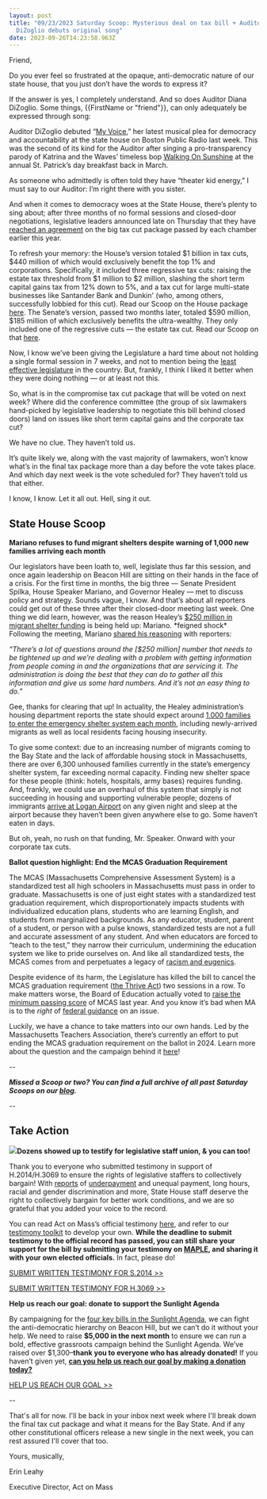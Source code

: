 ```yaml
---
layout: post
title: "09/23/2023 Saturday Scoop: Mysterious deal on tax bill + Auditor
  DiZoglio debuts original song"
date: 2023-09-26T14:23:58.963Z
---
```

Friend,

Do you ever feel so frustrated at the opaque, anti-democratic nature of our state house, that you just don’t have the words to express it? 

If the answer is yes, I completely understand. And so does Auditor Diana DiZoglio. Some things, {{FirstName or "friend"}}, can only adequately be expressed through song:

Auditor DiZoglio debuted “[My Voice](https://twitter.com/BosPublicRadio/status/1703805746301882763?ref_src=twsrc%5Etfw%7Ctwcamp%5Etweetembed%7Ctwterm%5E1703805746301882763%7Ctwgr%5Ee707122a2c39e4a3ab3ccc2c433224e0eb73d03f%7Ctwcon%5Es1_&ref_url=https%3A%2F%2Fwww.wgbh.org%2Fnews%2Fpolitics%2F2023-09-18%2Fauditor-dizoglio-says-legislators-are-setting-an-awful-example-by-refusing-audit&utm_medium=&{{{EngagementData}}}&emci=25102f50-235a-ee11-9937-00224832eb73&emdi=ea000000-0000-0000-0000-000000000001&ceid={{ContactsEmailID}}),” her latest musical plea for democracy and accountability at the state house on Boston Public Radio last week. This was the second of its kind for the Auditor after singing a pro-transparency parody of Katrina and the Waves’ timeless bop [Walking On Sunshine](https://twitter.com/DianaDiZoglio/status/1637632872482852872?utm_medium=&{{{EngagementData}}}&emci=25102f50-235a-ee11-9937-00224832eb73&emdi=ea000000-0000-0000-0000-000000000001&ceid={{ContactsEmailID}}) at the annual St. Patrick’s day breakfast back in March.

As someone who admittedly is often told they have “theater kid energy,” I must say to our Auditor: I’m right there with you sister. 

And when it comes to democracy woes at the State House, there’s plenty to sing about; after three months of no formal sessions and closed-door negotiations, legislative leaders announced late on Thursday that they have [reached an agreement](https://www.bostonglobe.com/2023/09/21/metro/legislature-agreement-tax-relief-package-ronald-mariano-karen-spilka/?utm_medium=&{{{EngagementData}}}&emci=25102f50-235a-ee11-9937-00224832eb73&emdi=ea000000-0000-0000-0000-000000000001&ceid={{ContactsEmailID}}) on the big tax cut package passed by each chamber earlier this year.  

To refresh your memory: the House’s version totaled $1 billion in tax cuts, $440 million of which would exclusively benefit the top 1% and corporations. Specifically, it included three regressive tax cuts: raising the estate tax threshold from $1 million to $2 million, slashing the short term capital gains tax from 12% down to 5%, and a tax cut for large multi-state businesses like Santander Bank and Dunkin' (who, among others, successfully lobbied for this cut). Read our Scoop on the House package [here](https://actonmass.org/post/2023/04/22/04-15-2023-saturday-scoop-dem-supermajority-votes-150-3-to-cut-taxes-for-wealthy?utm_medium=&{{{EngagementData}}}&emci=25102f50-235a-ee11-9937-00224832eb73&emdi=ea000000-0000-0000-0000-000000000001&ceid={{ContactsEmailID}}). The Senate’s version, passed two months later, totaled $590 million, $185 million of which exclusively benefits the ultra-wealthy. They only included one of the regressive cuts — the estate tax cut. Read our Scoop on that [here](https://actonmass.org/post/2023/06/13/06-10-2023-saturday-scoop-senate-tax-bill-proposal-climate-fight-blunders?utm_medium=&{{{EngagementData}}}&emci=25102f50-235a-ee11-9937-00224832eb73&emdi=ea000000-0000-0000-0000-000000000001&ceid={{ContactsEmailID}}).

Now, I know we’ve been giving the Legislature a hard time about not holding a single formal session in 7 weeks, and not to mention being the [least effective legislature](https://fiscalnote-marketing.s3.amazonaws.com/FN080823-Most-Effective-States-WP_v2.pdf?utm_medium=&{{{EngagementData}}}&emci=25102f50-235a-ee11-9937-00224832eb73&emdi=ea000000-0000-0000-0000-000000000001&ceid={{ContactsEmailID}}) in the country. But, frankly, I think I liked it better when they were doing nothing — or at least not this. 

So, what is in the compromise tax cut package that will be voted on next week? Where did the conference committee (the group of six lawmakers hand-picked by legislative leadership to negotiate this bill behind closed doors) land on issues like short term capital gains and the corporate tax cut?

We have no clue. They haven’t told us. 

It’s quite likely we, along with the vast majority of lawmakers, won’t know what’s in the final tax package more than a day before the vote takes place. And which day next week is the vote scheduled for? They haven’t told us that either.

I know, I know. Let it all out. Hell, sing it out. 

## State House Scoop

**Mariano refuses to fund migrant shelters despite warning of 1,000 new families arriving each month**

Our legislators have been loath to, well, legislate thus far this session, and once again leadership on Beacon Hill are sitting on their hands in the face of a crisis. For the first time in months, the big three — Senate President Spilka, House Speaker Mariano, and Governor Healey — met to discuss policy and strategy. Sounds vague, I know. And that’s about all reporters could get out of these three after their closed-door meeting last week. One thing we did learn, however, was the reason Healey’s [$250 million in migrant shelter funding](https://commonwealthmagazine.org/state-government/healey-seeks-250m-more-for-emergency-shelter-program/?utm_medium=&{{{EngagementData}}}&emci=25102f50-235a-ee11-9937-00224832eb73&emdi=ea000000-0000-0000-0000-000000000001&ceid={{ContactsEmailID}}) is being held up: Mariano. \*feigned shock\* Following the meeting, Mariano [shared his reasoning](https://www.bostonherald.com/2023/09/19/top-house-democrat-wants-hard-numbers-on-emergency-shelters-as-healeys-funding-request-idles/?utm_medium=&{{{EngagementData}}}&emci=25102f50-235a-ee11-9937-00224832eb73&emdi=ea000000-0000-0000-0000-000000000001&ceid={{ContactsEmailID}}) with reporters: 

*“There’s a lot of questions around the \[$250 million] number that needs to be tightened up and we’re dealing with a problem with getting information from people coming in and the organizations that are servicing it. The administration is doing the best that they can do to gather all this information and give us some hard numbers. And it’s not an easy thing to do.”*

Gee, thanks for clearing that up! In actuality, the Healey administration’s housing department reports the state should expect around [1,000 families to enter the emergency shelter system each month](https://www.bostonherald.com/2023/09/19/top-house-democrat-wants-hard-numbers-on-emergency-shelters-as-healeys-funding-request-idles/?utm_medium=&{{{EngagementData}}}&emci=25102f50-235a-ee11-9937-00224832eb73&emdi=ea000000-0000-0000-0000-000000000001&ceid={{ContactsEmailID}}), including newly-arrived migrants as well as local residents facing housing insecurity. 

To give some context: due to an increasing number of migrants coming to the Bay State and the lack of affordable housing stock in Massachusetts, there are over 6,300 unhoused families currently in the state’s emergency shelter system, far exceeding normal capacity. Finding new shelter space for these people (think: hotels, hospitals, army bases) requires funding. And, frankly, we could use an overhaul of this system that simply is not succeeding in housing and supporting vulnerable people; dozens of immigrants [arrive at Logan Airport](https://www.wbur.org/news/2023/09/18/logan-new-immigrant-shelter-massachusetts?utm_medium=&{{{EngagementData}}}&emci=25102f50-235a-ee11-9937-00224832eb73&emdi=ea000000-0000-0000-0000-000000000001&ceid={{ContactsEmailID}}) on any given night and sleep at the airport because they haven’t been given anywhere else to go. Some haven’t eaten in days. 

But oh, yeah, no rush on that funding, Mr. Speaker. Onward with your corporate tax cuts. 

**Ballot question highlight: End the MCAS Graduation Requirement**

The MCAS (Massachusetts Comprehensive Assessment System) is a standardized test all high schoolers in Massachusetts must pass in order to graduate. Massachusetts is one of just eight states with a standardized test graduation requirement, which disproportionately impacts students with individualized education plans, students who are learning English, and students from marginalized backgrounds. As any educator, student, parent of a student, or person with a pulse knows, standardized tests are not a full and accurate assessment of any student. And when educators are forced to “teach to the test,” they narrow their curriculum, undermining the education system we like to pride ourselves on. And like all standardized tests, the MCAS comes from and perpetuates a legacy of [racism and eugenics](https://www.nea.org/advocating-for-change/new-from-nea/racist-beginnings-standardized-testing?utm_medium=&{{{EngagementData}}}&emci=25102f50-235a-ee11-9937-00224832eb73&emdi=ea000000-0000-0000-0000-000000000001&ceid={{ContactsEmailID}}).

Despite evidence of its harm, the Legislature has killed the bill to cancel the MCAS graduation requirement ([the Thrive Act](https://actonmass.org/bills/moratorium-on-high-stakes-testing/?utm_medium=&{{{EngagementData}}}&emci=25102f50-235a-ee11-9937-00224832eb73&emdi=ea000000-0000-0000-0000-000000000001&ceid={{ContactsEmailID}})) two sessions in a row. To make matters worse, the Board of Education actually voted to [raise the minimum passing score](https://www.wbur.org/news/2022/08/15/state-education-board-mcas-raise-passing-scores-requirement?utm_medium=&{{{EngagementData}}}&emci=25102f50-235a-ee11-9937-00224832eb73&emdi=ea000000-0000-0000-0000-000000000001&ceid={{ContactsEmailID}}) of MCAS last year. And you know it’s bad when MA is to the *right* of [federal guidance](https://oese.ed.gov/files/2022/09/Assessment-Letter-FINAL_Redacted-9-2022.pdf?utm_medium=&{{{EngagementData}}}&emci=25102f50-235a-ee11-9937-00224832eb73&emdi=ea000000-0000-0000-0000-000000000001&ceid={{ContactsEmailID}}) on an issue. 

Luckily, we have a chance to take matters into our own hands. Led by the Massachusetts Teachers Association, there’s currently an effort to put ending the MCAS graduation requirement on the ballot in 2024. Learn more about the question and the campaign behind it [here](https://massteacher.org/current-initiatives/high-stakes-testing/ballot-question?utm_medium=&{{{EngagementData}}}&emci=25102f50-235a-ee11-9937-00224832eb73&emdi=ea000000-0000-0000-0000-000000000001&ceid={{ContactsEmailID}})!

\--

***Missed a Scoop or two? You can find a full archive of all past Saturday Scoops on our [blog](https://actonmass.org/blog?utm_medium=&{{{EngagementData}}}&emci=25102f50-235a-ee11-9937-00224832eb73&emdi=ea000000-0000-0000-0000-000000000001&ceid={{ContactsEmailID}}).***

*\--*

## Take Action 

![](https://prod.cdn.everyaction.com/images/van/EA/EA007/1/90151/images/Sunlight%20Agenda%20FINAL%20%281%29.png)**Dozens showed up to testify for legislative staff union, & you can too!**

Thank you to everyone who submitted testimony in support of H.2014/H.3069 to ensure the rights of legislative staffers to collectively bargain! With [reports](https://www.bostonglobe.com/2022/03/03/metro/state-senate-hires-pay-consultant-wake-report-that-says-staff-pay-breaks-with-best-practice/?et_rid=1767637600&s_campaign=todaysheadlines:newsletter&utm_medium=&{{{EngagementData}}}&emci=25102f50-235a-ee11-9937-00224832eb73&emdi=ea000000-0000-0000-0000-000000000001&ceid={{ContactsEmailID}}) of [underpayment](https://www.wbur.org/news/2021/05/25/massachusetts-legislative-staff-pay-survey?utm_medium=&{{{EngagementData}}}&emci=25102f50-235a-ee11-9937-00224832eb73&emdi=ea000000-0000-0000-0000-000000000001&ceid={{ContactsEmailID}}) and unequal payment, long hours, racial and gender discrimination and more, State House staff deserve the right to collectively bargain for better work conditions, and we are so grateful that you added your voice to the record. 

You can read Act on Mass’s official testimony [here](https://www.mapletestimony.org/testimony/5IHbilXv5YE5Nj0vqVzNN/1?utm_medium=&{{{EngagementData}}}&emci=25102f50-235a-ee11-9937-00224832eb73&emdi=ea000000-0000-0000-0000-000000000001&ceid={{ContactsEmailID}}), and refer to our [testimony toolkit](https://docs.google.com/document/d/1aTO3BDfzeSTMvlJ8lIeNqpe5I16_T07pSDe85-bHHWM/edit?utm_medium=&{{{EngagementData}}}&emci=25102f50-235a-ee11-9937-00224832eb73&emdi=ea000000-0000-0000-0000-000000000001&ceid={{ContactsEmailID}}) to develop your own. **While the deadline to submit testimony to the official record has passed, you can still share your support for the bill by submitting your testimony on [MAPLE](https://www.mapletestimony.org/bills/193/H3069?utm_medium=&{{{EngagementData}}}&emci=25102f50-235a-ee11-9937-00224832eb73&emdi=ea000000-0000-0000-0000-000000000001&ceid={{ContactsEmailID}}), and sharing it with your own elected officials.** In fact, please do!

[SUBMIT WRITTEN TESTIMONY FOR S.2014 >>](https://www.mapletestimony.org/bills/193/S2014)

[SUBMIT WRITTEN TESTIMONY FOR H.3069 >>](https://www.mapletestimony.org/bills/193/H3069)

**Help us reach our goal: donate to support the Sunlight Agenda**

By campaigning for the [four key bills in the Sunlight Agenda](https://actonmass.org/sunlight-agenda?utm_medium=&{{{EngagementData}}}&emci=25102f50-235a-ee11-9937-00224832eb73&emdi=ea000000-0000-0000-0000-000000000001&ceid={{ContactsEmailID}}), we can fight the anti-democratic hierarchy on Beacon Hill, but we can’t do it without your help. We need to raise **$5,000 in the next month** to ensure we can run a bold, effective grassroots campaign behind the Sunlight Agenda. We’ve raised over $1,300–**thank you to everyone who has already donated!** If you haven’t given yet, **[can you help us reach our goal by making a donation today?](https://secure.actblue.com/donate/aom2023-sunlight?refcode=9-23&utm_medium=&{{{EngagementData}}})**

[HELP US REACH OUR GOAL >>](https://secure.actblue.com/donate/aom2023-sunlight?refcode=9-23)

\--

That's all for now. I'll be back in your inbox next week where I'll break down the final tax cut package and what it means for the Bay State. And if any other constitutional officers release a new single in the next week, you can rest assured I'll cover that too.

Yours, musically,

Erin Leahy

Executive Director, Act on Mass